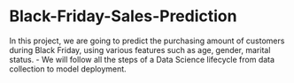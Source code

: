 # Black-Friday-Sales-Prediction
In this project, we are going to predict the purchasing amount of customers during Black Friday, using various features such as age, gender, marital status. - We will follow all the steps of a Data Science lifecycle from data collection to model deployment.
